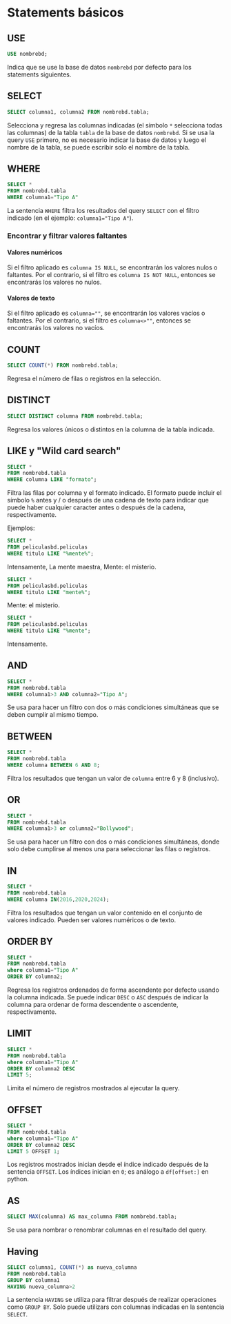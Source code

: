 # Statements básicos

## USE

```sql
USE nombrebd;
```

Indica que se use la base de datos `nombrebd` por defecto para los statements siguientes.

## SELECT

```sql
SELECT columna1, columna2 FROM nombrebd.tabla;
```

Selecciona y regresa las columnas indicadas (el símbolo `*` selecciona todas las columnas) de la tabla `tabla` de la base de datos `nombrebd`. Si se usa la query `USE` primero, no es necesario indicar la base de datos y luego el nombre de la tabla, se puede escribir solo el nombre de la tabla.

## WHERE

```sql
SELECT *
FROM nombrebd.tabla
WHERE columna1="Tipo A"
```

La sentencia `WHERE` filtra los resultados del query `SELECT` con el filtro indicado (en el ejemplo: `columna1="Tipo A"`).

### Encontrar y filtrar valores faltantes

#### Valores numéricos

Si el filtro aplicado es `columna IS NULL`, se encontrarán los valores nulos o faltantes. Por el contrario, si el filtro es `columna IS NOT NULL`, entonces se encontrarás los valores no nulos.

#### Valores de texto

Si el filtro aplicado es `columna=""`, se encontrarán los valores vacíos o faltantes. Por el contrario, si el filtro es `columna<>""`, entonces se encontrarás los valores no vacíos.

## COUNT

```sql
SELECT COUNT(*) FROM nombrebd.tabla;
```

Regresa el número de filas o registros en la selección.

## DISTINCT

```sql
SELECT DISTINCT columna FROM nombrebd.tabla;
```

Regresa los valores únicos o distintos en la columna de la tabla indicada.

## LIKE y "Wild card search"

```sql
SELECT *
FROM nombrebd.tabla
WHERE columna LIKE "formato";
```

Filtra las filas por columna y el formato indicado. El formato puede incluir el símbolo `%` antes y / o después de una cadena de texto para indicar que puede haber cualquier caracter antes o después de la cadena, respectivamente.

Ejemplos:

```sql
SELECT *
FROM peliculasbd.peliculas
WHERE titulo LIKE "%mente%";
```

Intensamente, La mente maestra, Mente: el misterio.

```sql
SELECT *
FROM peliculasbd.peliculas
WHERE titulo LIKE "mente%";
```

Mente: el misterio.

```sql
SELECT *
FROM peliculasbd.peliculas
WHERE titulo LIKE "%mente";
```

Intensamente.

## AND

```sql
SELECT *
FROM nombrebd.tabla
WHERE columna1>3 AND columna2="Tipo A";
```

Se usa para hacer un filtro con dos o más condiciones simultáneas que se deben cumplir al mismo tiempo.

## BETWEEN

```sql
SELECT *
FROM nombrebd.tabla
WHERE columna BETWEEN 6 AND 8;
```

Filtra los resultados que tengan un valor de `columna` entre 6 y 8 (inclusivo).

## OR

```sql
SELECT *
FROM nombrebd.tabla
WHERE columna1>3 or columna2="Bollywood";
```

Se usa para hacer un filtro con dos o más condiciones simultáneas, donde solo debe cumplirse al menos una para seleccionar las filas o registros.

## IN

```sql
SELECT *
FROM nombrebd.tabla
WHERE columna IN(2016,2020,2024);
```

Filtra los resultados que tengan un valor contenido en el conjunto de valores indicado. Pueden ser valores numéricos o de texto.

## ORDER BY

```sql
SELECT *
FROM nombrebd.tabla
where columna1="Tipo A"
ORDER BY columna2;
```

Regresa los registros ordenados de forma ascendente por defecto usando la columna indicada. Se puede indicar `DESC` o `ASC` después de indicar la columna para ordenar de forma descendente o ascendente, respectivamente.

## LIMIT

```sql
SELECT *
FROM nombrebd.tabla
where columna1="Tipo A"
ORDER BY columna2 DESC
LIMIT 5;
```

Limita el número de registros mostrados al ejecutar la query.

## OFFSET

```sql
SELECT *
FROM nombrebd.tabla
where columna1="Tipo A"
ORDER BY columna2 DESC
LIMIT 5 OFFSET 1;
```

Los registros mostrados inician desde el índice indicado después de la sentencia `OFFSET`. Los índices inician en `0`; es análogo a `df[offset:]` en python.

## AS

```sql
SELECT MAX(columna) AS max_columna FROM nombrebd.tabla;
```

Se usa para nombrar o renombrar columnas en el resultado del query.

## Having

```sql
SELECT columna1, COUNT(*) as nueva_columna
FROM nombrebd.tabla
GROUP BY columna1
HAVING nueva_columna>2
```

La sentencia `HAVING` se utiliza para filtrar después de realizar operaciones como `GROUP BY`. Solo puede utilizars con columnas indicadas en la sentencia `SELECT`.